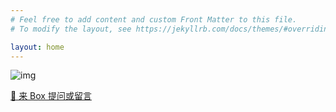 ```yaml
---
# Feel free to add content and custom Front Matter to this file.
# To modify the layout, see https://jekyllrb.com/docs/themes/#overriding-theme-defaults

layout: home
---
```


![img](/static/pics/title.webp)
  
[📧 来 Box 提问或留言](/box)
